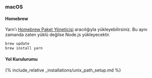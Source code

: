 ### macOS

#### Homebrew

Yarn'ı [Homebrew Paket Yöneticisi](http://brew.sh/) aracılığıyla yükleyebilirsiniz. Bu aynı zamanda zaten yüklü değilse Node.js yükleyecektir.

```sh
brew update
brew install yarn
```

#### Yol Kurulurumu

{% include_relative _installations/unix_path_setup.md %}